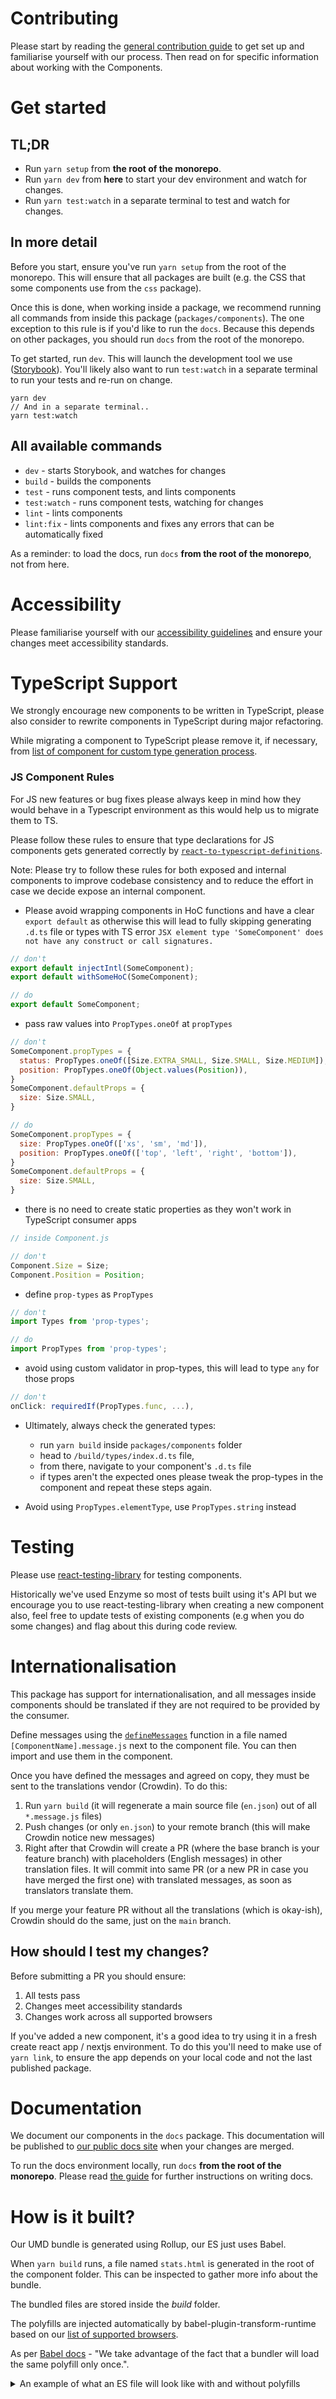 # Contributing

Please start by reading the [general contribution guide](https://github.com/transferwise/neptune-web/blob/main/CONTRIBUTING.md) to get set up and familiarise yourself with our process. Then read on for specific information about working with the Components.

# Get started

## TL;DR

- Run `yarn setup` from **the root of the monorepo**.
- Run `yarn dev` from **here** to start your dev environment and watch for changes.
- Run `yarn test:watch` in a separate terminal to test and watch for changes.

## In more detail

Before you start, ensure you've run `yarn setup` from the root of the monorepo. This will ensure that all packages are built (e.g. the CSS that some components use from the `css` package).

Once this is done, when working inside a package, we recommend running all commands from inside this package (`packages/components`). The one exception to this rule is if you'd like to run the `docs`. Because this depends on other packages, you should run `docs` from the root of the monorepo.

To get started, run `dev`. This will launch the development tool we use ([Storybook](https://storybook.js.org/)). You'll likely also want to run `test:watch` in a separate terminal to run your tests and re-run on change.

```
yarn dev
// And in a separate terminal..
yarn test:watch
```

## All available commands

- `dev` - starts Storybook, and watches for changes
- `build` - builds the components
- `test` - runs component tests, and lints components
- `test:watch` - runs component tests, watching for changes
- `lint` - lints components
- `lint:fix` - lints components and fixes any errors that can be automatically fixed

As a reminder: to load the docs, run `docs` **from the root of the monorepo**, not from here.

# Accessibility

Please familiarise yourself with our [accessibility guidelines](https://github.com/transferwise/neptune-web/blob/main/ACCESSIBILITY.md) and ensure your changes meet accessibility standards.

# TypeScript Support

We strongly encourage new components to be written in TypeScript, please also consider to rewrite components in TypeScript during major refactoring.

While migrating a component to TypeScript please remove it, if necessary, from [list of component for custom type generation process](https://github.com/transferwise/neptune-web/blob/main/packages/components/scripts/generate-type-declarations.js#L10).

### JS Component Rules

For JS new features or bug fixes please always keep in mind how they would behave in a Typescript environment as this would help us to migrate them to TS.

Please follow these rules to ensure that type declarations for JS components gets generated correctly by [`react-to-typescript-definitions`](https://www.npmjs.com/package/react-to-typescript-definitions).

Note: Please try to follow these rules for both exposed and internal components to improve codebase consistency and to reduce the effort in case we decide expose an internal component.

- Please avoid wrapping components in HoC functions and have a clear `export default` as otherwise this will lead to fully skipping generating `.d.ts` file or types with TS error `JSX element type 'SomeComponent' does not have any construct or call signatures.`

```javascript
// don't
export default injectIntl(SomeComponent);
export default withSomeHoC(SomeComponent);

// do 
export default SomeComponent;
```
- pass raw values into `PropTypes.oneOf` at `propTypes`
```javascript
// don't
SomeComponent.propTypes = {
  status: PropTypes.oneOf([Size.EXTRA_SMALL, Size.SMALL, Size.MEDIUM]),
  position: PropTypes.oneOf(Object.values(Position)),
}
SomeComponent.defaultProps = {
  size: Size.SMALL,
}

// do
SomeComponent.propTypes = {
  size: PropTypes.oneOf(['xs', 'sm', 'md']),
  position: PropTypes.oneOf(['top', 'left', 'right', 'bottom']),
}
SomeComponent.defaultProps = {
  size: Size.SMALL,
}
```
- there is no need to create static properties as they won't work in TypeScript consumer apps
```javascript
// inside Component.js

// don't
Component.Size = Size;
Component.Position = Position;
```
- define `prop-types` as `PropTypes`
```javascript
// don't
import Types from 'prop-types';

// do
import PropTypes from 'prop-types';
```
- avoid using custom validator in prop-types, this will lead to type `any` for those props
```javascript
// don't
onClick: requiredIf(PropTypes.func, ...),
```
- Ultimately, always check the generated types:
   - run `yarn build` inside `packages/components` folder
   - head to `/build/types/index.d.ts` file,
   - from there, navigate to your component's `.d.ts` file
   - if types aren't the expected ones please tweak the prop-types in the component and repeat these steps again.

- Avoid using `PropTypes.elementType`, use `PropTypes.string` instead

# Testing

Please use [react-testing-library](https://github.com/testing-library/react-testing-library) for testing components.

Historically we've used Enzyme so most of tests built using it's API but we encourage you to use react-testing-library when creating a new component
also, feel free to update tests of existing components (e.g when you do some changes) and flag about this during code review.

# Internationalisation

This package has support for internationalisation, and all messages inside components should be translated if they are not required to be provided by the consumer.

Define messages using the [`defineMessages`](https://formatjs.io/docs/react-intl/api/#definemessagesdefinemessage) function in a file named `[ComponentName].message.js` next to the component file. You can then import and use them in the component.

Once you have defined the messages and agreed on copy, they must be sent to the translations vendor (Crowdin). To do this:
 
1. Run `yarn build` (it will regenerate a main source file (`en.json`) out of all `*.message.js` files)
2. Push changes (or only `en.json`) to your remote branch (this will make Crowdin notice new messages)
3. Right after that Crowdin will create a PR (where the base branch is your feature branch) with placeholders (English messages) in other translation files. It will commit into same PR (or a new PR in case you have merged the first one) with translated messages, as soon as translators translate them.

If you merge your feature PR without all the translations (which is okay-ish), Crowdin should do the same, just on the `main` branch.

## How should I test my changes?

Before submitting a PR you should ensure:

1. All tests pass
2. Changes meet accessibility standards
3. Changes work across all supported browsers

If you've added a new component, it's a good idea to try using it in a fresh create react app / nextjs environment. To do this you'll need to make use of `yarn link`, to ensure the app depends on your local code and not the last published package.

# Documentation

We document our components in the `docs` package. This documentation will be published to [our public docs site](https://transferwise.github.io/neptune-web/) when your changes are merged.

To run the docs environment locally, run `docs` **from the root of the monorepo**. Please read [the guide](https://github.com/transferwise/neptune-web/blob/main/packages/docs/CONTRIBUTING.md) for further instructions on writing docs.

# How is it built?

Our UMD bundle is generated using Rollup, our ES just uses Babel.

When `yarn build` runs, a file named `stats.html` is generated in the root of the component folder. This can be inspected to gather more info about the bundle.

The bundled files are stored inside the _build_ folder.

The polyfills are injected automatically by babel-plugin-transform-runtime based on our [list of supported browsers](https://github.com/transferwise/neptune-web/blob/main/.browserlistrc).

As per [Babel docs](https://babeljs.io/docs/en/babel-preset-env) - "We take advantage of the fact that a bundler will load the same polyfill only once.".

<details>
  <summary>An example of what an ES file will look like with and without polyfills</summary>

**Original file:**

```
class Checkbox {
  a = new Promise();
}

export default Checkbox;
```

**Without Polyfill:**

```
import _classCallCheck from "@babel/runtime/helpers/classCallCheck";
import _defineProperty from "@babel/runtime/helpers/defineProperty";

var Checkbox = function Checkbox() {
  _classCallCheck(this, Checkbox);

  _defineProperty(this, "a", new Promise());
};

export default Checkbox;
```

**With Polyfill:**

```
import "core-js/modules/es.object.to-string";
import "core-js/modules/es.promise";
import _classCallCheck from "@babel/runtime/helpers/classCallCheck";
import _defineProperty from "@babel/runtime/helpers/defineProperty";

var Checkbox = function Checkbox() {
  _classCallCheck(this, Checkbox);

  _defineProperty(this, "a", new Promise());
};

export default Checkbox;
```

</details>
